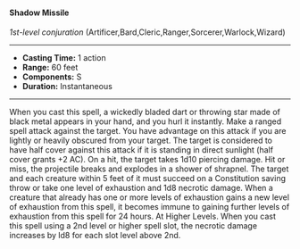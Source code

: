 #### Shadow Missile
*1st-level conjuration* (Artificer,Bard,Cleric,Ranger,Sorcerer,Warlock,Wizard)
___
- **Casting Time:** 1 action
- **Range:** 60 feet
- **Components:** S
- **Duration:** Instantaneous
---
When you cast this spell, a
wickedly bladed dart or throwing star made of black metal appears in
your hand, and you hurl it instantly. Make a ranged
spell attack against the target. You have advantage
on this attack if you are lightly or heavily obscured
from your target. The target is considered to have
half cover against this attack if it is standing in
direct sunlight (half cover grants +2 AC).
On a hit, the target takes 1d10 piercing damage.
Hit or miss, the projectile breaks and explodes in a
shower of shrapnel. The target and each creature
within 5 feet of it must succeed on a Constitution
saving throw or take one level of exhaustion and 1d8
necrotic damage. When a creature that already has
one or more levels of exhaustion gains a new level
of exhaustion from this spell, it becomes immune to
gaining further levels of exhaustion from this spell
for 24 hours.
At Higher Levels.  When you cast this spell using
a 2nd level or higher spell slot, the necrotic damage
increases by ld8 for each slot level above 2nd.
